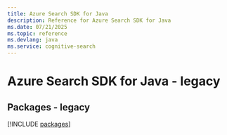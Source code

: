 ```yaml
---
title: Azure Search SDK for Java
description: Reference for Azure Search SDK for Java
ms.date: 07/21/2025
ms.topic: reference
ms.devlang: java
ms.service: cognitive-search
---
```

# Azure Search SDK for Java - legacy
## Packages - legacy
[!INCLUDE [packages](search-index.md)]